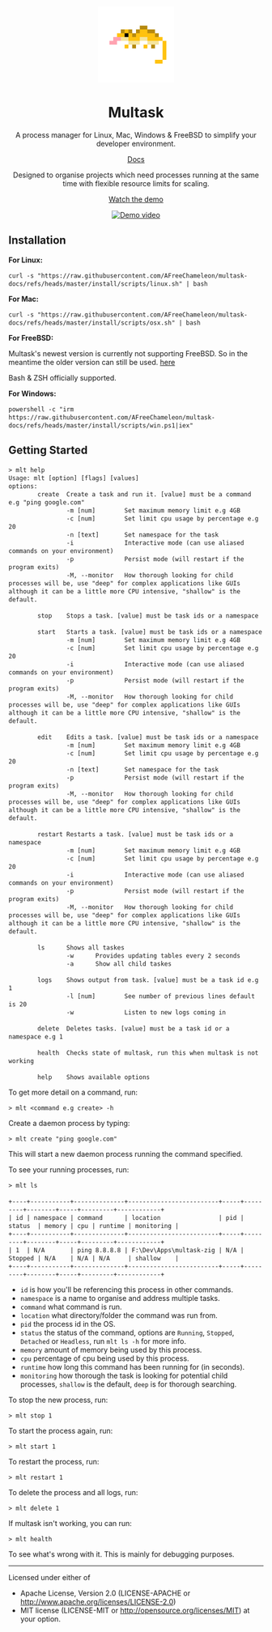 <div align="center">
  <a href="https://afreechameleon.github.io/multask-docs/">
    <img src="https://github.com/afreechameleon/multask-docs/blob/master/images/gecko.png?raw=true" alt="Logo" width="150" height="150">
  </a>

  <h1 align="center">Multask</h1>

  <p align="center">
    A process manager for Linux, Mac, Windows & FreeBSD to simplify your developer environment.
  </p>
  <p align="center">
    <a href="https://afreechameleon.github.io/multask-docs/">Docs</a>
  </p>
  <p align="center">
    Designed to organise projects which need processes running at the same time with flexible resource limits for scaling.
  </p>
  <p align="center">
    <a href="https://www.youtube.com/watch?v=KVUPj4636hE" target="_blank">Watch the demo</a>
  </p>
  <a href="https://www.youtube.com/watch?v=KVUPj4636hE" target="_blank">
    <img src="https://img.youtube.com/vi/KVUPj4636hE/0.jpg" alt="Demo video">
  </a>
</div>

## Installation

**For Linux:**
```
curl -s "https://raw.githubusercontent.com/AFreeChameleon/multask-docs/refs/heads/master/install/scripts/linux.sh" | bash
```

**For Mac:**
```
curl -s "https://raw.githubusercontent.com/AFreeChameleon/multask-docs/refs/heads/master/install/scripts/osx.sh" | bash
```

**For FreeBSD:**

Multask's newest version is currently not supporting FreeBSD. So in the meantime the older version can still be used. [here](https://github.com/AFreeChameleon/multask/releases/tag/0.20.0)

Bash & ZSH officially supported.

**For Windows:**
```
powershell -c "irm https://raw.githubusercontent.com/AFreeChameleon/multask-docs/refs/heads/master/install/scripts/win.ps1|iex"
```

## Getting Started

```
> mlt help
Usage: mlt [option] [flags] [values]
options:
        create  Create a task and run it. [value] must be a command e.g "ping google.com"
                -m [num]        Set maximum memory limit e.g 4GB
                -c [num]        Set limit cpu usage by percentage e.g 20
                -n [text]       Set namespace for the task
                -i              Interactive mode (can use aliased commands on your environment)
                -p              Persist mode (will restart if the program exits)
                -M, --monitor   How thorough looking for child processes will be, use "deep" for complex applications like GUIs although it can be a little more CPU intensive, "shallow" is the default.

        stop    Stops a task. [value] must be task ids or a namespace

        start   Starts a task. [value] must be task ids or a namespace
                -m [num]        Set maximum memory limit e.g 4GB
                -c [num]        Set limit cpu usage by percentage e.g 20
                -i              Interactive mode (can use aliased commands on your environment)
                -p              Persist mode (will restart if the program exits)
                -M, --monitor   How thorough looking for child processes will be, use "deep" for complex applications like GUIs although it can be a little more CPU intensive, "shallow" is the default.

        edit    Edits a task. [value] must be task ids or a namespace
                -m [num]        Set maximum memory limit e.g 4GB
                -c [num]        Set limit cpu usage by percentage e.g 20
                -n [text]       Set namespace for the task
                -p              Persist mode (will restart if the program exits)
                -M, --monitor   How thorough looking for child processes will be, use "deep" for complex applications like GUIs although it can be a little more CPU intensive, "shallow" is the default.

        restart Restarts a task. [value] must be task ids or a namespace
                -m [num]        Set maximum memory limit e.g 4GB
                -c [num]        Set limit cpu usage by percentage e.g 20
                -i              Interactive mode (can use aliased commands on your environment)
                -p              Persist mode (will restart if the program exits)
                -M, --monitor   How thorough looking for child processes will be, use "deep" for complex applications like GUIs although it can be a little more CPU intensive, "shallow" is the default.

        ls      Shows all taskes
                -w      Provides updating tables every 2 seconds
                -a      Show all child taskes

        logs    Shows output from task. [value] must be a task id e.g 1
                -l [num]        See number of previous lines default is 20
                -w              Listen to new logs coming in

        delete  Deletes tasks. [value] must be a task id or a namespace e.g 1

        health  Checks state of multask, run this when multask is not working

        help    Shows available options
```

To get more detail on a command, run:
```
> mlt <command e.g create> -h
```


Create a daemon process by typing:

```
> mlt create "ping google.com"
```

This will start a new daemon process running the command specified.

To see your running processes, run:
```
> mlt ls

+----+-----------+--------------+-------------------------+-----+---------+--------+-----+---------+------------+
| id | namespace | command      | location                | pid | status  | memory | cpu | runtime | monitoring |
+----+-----------+--------------+-------------------------+-----+---------+--------+-----+---------+------------+
| 1  | N/A       | ping 8.8.8.8 | F:\Dev\Apps\multask-zig | N/A | Stopped | N/A    | N/A | N/A     | shallow    |
+----+-----------+--------------+-------------------------+-----+---------+--------+-----+---------+------------+
```

* `id` is how you'll be referencing this process in other commands.
* `namespace` is a name to organise and address multiple tasks. 
* `command` what command is run.
* `location` what directory/folder the command was run from.
* `pid` the process id in the OS.
* `status` the status of the command, options are `Running`, `Stopped`, `Detached` or `Headless`, run `mlt ls -h` for more info.
* `memory` amount of memory being used by this process.
* `cpu` percentage of cpu being used by this process.
* `runtime` how long this command has been running for (in seconds).
* `monitoring` how thorough the task is looking for potential child processes, `shallow` is the default, `deep` is for thorough searching.

To stop the new process, run:

```
> mlt stop 1
```

To start the process again, run:

```
> mlt start 1
```

To restart the process, run:

```
> mlt restart 1
```

To delete the process and all logs, run:

```
> mlt delete 1
```

If multask isn't working, you can run:

```
> mlt health
```

To see what's wrong with it. This is mainly for debugging purposes.

---

Licensed under either of

* Apache License, Version 2.0 (LICENSE-APACHE or http://www.apache.org/licenses/LICENSE-2.0)
* MIT license (LICENSE-MIT or http://opensource.org/licenses/MIT) at your option.
